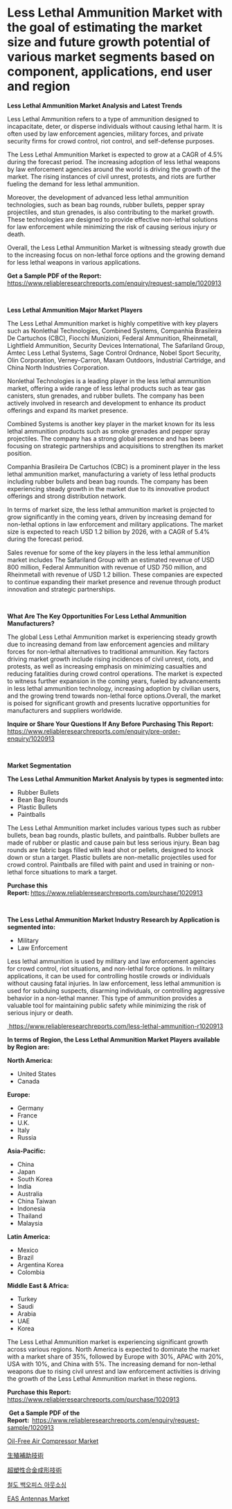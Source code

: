 <p><h1>Less Lethal Ammunition Market with the goal of estimating the market size and future growth potential of various market segments based on component, applications, end user and region</h1></p><p><strong>Less Lethal Ammunition Market Analysis and Latest Trends</strong></p>
<p><p>Less Lethal Ammunition refers to a type of ammunition designed to incapacitate, deter, or disperse individuals without causing lethal harm. It is often used by law enforcement agencies, military forces, and private security firms for crowd control, riot control, and self-defense purposes.</p><p>The Less Lethal Ammunition Market is expected to grow at a CAGR of 4.5% during the forecast period. The increasing adoption of less lethal weapons by law enforcement agencies around the world is driving the growth of the market. The rising instances of civil unrest, protests, and riots are further fueling the demand for less lethal ammunition.</p><p>Moreover, the development of advanced less lethal ammunition technologies, such as bean bag rounds, rubber bullets, pepper spray projectiles, and stun grenades, is also contributing to the market growth. These technologies are designed to provide effective non-lethal solutions for law enforcement while minimizing the risk of causing serious injury or death.</p><p>Overall, the Less Lethal Ammunition Market is witnessing steady growth due to the increasing focus on non-lethal force options and the growing demand for less lethal weapons in various applications.</p></p>
<p><strong>Get a Sample PDF of the Report:&nbsp;</strong> <a href="https://www.reliableresearchreports.com/enquiry/request-sample/1020913">https://www.reliableresearchreports.com/enquiry/request-sample/1020913</a></p>
<p>&nbsp;</p>
<p><strong>Less Lethal Ammunition Major Market Players</strong></p>
<p><p>The Less Lethal Ammunition market is highly competitive with key players such as Nonlethal Technologies, Combined Systems, Companhia Brasileira De Cartuchos (CBC), Fiocchi Munizioni, Federal Ammunition, Rheinmetall, Lightfield Ammunition, Security Devices International, The Safariland Group, Amtec Less Lethal Systems, Sage Control Ordnance, Nobel Sport Security, Olin Corporation, Verney-Carron, Maxam Outdoors, Industrial Cartridge, and China North Industries Corporation.</p><p>Nonlethal Technologies is a leading player in the less lethal ammunition market, offering a wide range of less lethal products such as tear gas canisters, stun grenades, and rubber bullets. The company has been actively involved in research and development to enhance its product offerings and expand its market presence.</p><p>Combined Systems is another key player in the market known for its less lethal ammunition products such as smoke grenades and pepper spray projectiles. The company has a strong global presence and has been focusing on strategic partnerships and acquisitions to strengthen its market position.</p><p>Companhia Brasileira De Cartuchos (CBC) is a prominent player in the less lethal ammunition market, manufacturing a variety of less lethal products including rubber bullets and bean bag rounds. The company has been experiencing steady growth in the market due to its innovative product offerings and strong distribution network.</p><p>In terms of market size, the less lethal ammunition market is projected to grow significantly in the coming years, driven by increasing demand for non-lethal options in law enforcement and military applications. The market size is expected to reach USD 1.2 billion by 2026, with a CAGR of 5.4% during the forecast period.</p><p>Sales revenue for some of the key players in the less lethal ammunition market includes The Safariland Group with an estimated revenue of USD 800 million, Federal Ammunition with revenue of USD 750 million, and Rheinmetall with revenue of USD 1.2 billion. These companies are expected to continue expanding their market presence and revenue through product innovation and strategic partnerships.</p></p>
<p>&nbsp;</p>
<p><strong>What Are The Key Opportunities For Less Lethal Ammunition Manufacturers?</strong></p>
<p><p>The global Less Lethal Ammunition market is experiencing steady growth due to increasing demand from law enforcement agencies and military forces for non-lethal alternatives to traditional ammunition. Key factors driving market growth include rising incidences of civil unrest, riots, and protests, as well as increasing emphasis on minimizing casualties and reducing fatalities during crowd control operations. The market is expected to witness further expansion in the coming years, fueled by advancements in less lethal ammunition technology, increasing adoption by civilian users, and the growing trend towards non-lethal force options.Overall, the market is poised for significant growth and presents lucrative opportunities for manufacturers and suppliers worldwide.</p></p>
<p><strong>Inquire or Share Your Questions If Any Before Purchasing This Report:</strong> <a href="https://www.reliableresearchreports.com/enquiry/pre-order-enquiry/1020913">https://www.reliableresearchreports.com/enquiry/pre-order-enquiry/1020913</a></p>
<p>&nbsp;</p>
<p><strong>Market Segmentation</strong></p>
<p><strong>The Less Lethal Ammunition Market Analysis by types is segmented into:</strong></p>
<p><ul><li>Rubber Bullets</li><li>Bean Bag Rounds</li><li>Plastic Bullets</li><li>Paintballs</li></ul></p>
<p><p>The Less Lethal Ammunition market includes various types such as rubber bullets, bean bag rounds, plastic bullets, and paintballs. Rubber bullets are made of rubber or plastic and cause pain but less serious injury. Bean bag rounds are fabric bags filled with lead shot or pellets, designed to knock down or stun a target. Plastic bullets are non-metallic projectiles used for crowd control. Paintballs are filled with paint and used in training or non-lethal force situations to mark a target.</p></p>
<p><strong>Purchase this Report:&nbsp;</strong><a href="https://www.reliableresearchreports.com/purchase/1020913">https://www.reliableresearchreports.com/purchase/1020913</a></p>
<p>&nbsp;</p>
<p><strong>The Less Lethal Ammunition Market Industry Research by Application is segmented into:</strong></p>
<p><ul><li>Military</li><li>Law Enforcement</li></ul></p>
<p><p>Less lethal ammunition is used by military and law enforcement agencies for crowd control, riot situations, and non-lethal force options. In military applications, it can be used for controlling hostile crowds or individuals without causing fatal injuries. In law enforcement, less lethal ammunition is used for subduing suspects, disarming individuals, or controlling aggressive behavior in a non-lethal manner. This type of ammunition provides a valuable tool for maintaining public safety while minimizing the risk of serious injury or death.</p></p>
<p><a href="https://www.reliableresearchreports.com/less-lethal-ammunition-r1020913">&nbsp;https://www.reliableresearchreports.com/less-lethal-ammunition-r1020913</a></p>
<p><strong>In terms of Region, the Less Lethal Ammunition Market Players available by Region are:</strong></p>
<p>
    <p> <strong> North America: </strong>
        <ul>
            <li>United States</li>
            <li>Canada</li>
        </ul>
        </p> 
    <p> <strong> Europe: </strong>
        <ul>
            <li>Germany</li>
            <li>France</li>
            <li>U.K.</li>
            <li>Italy</li>
            <li>Russia</li>
        </ul>
        </p> 
    <p> <strong> Asia-Pacific: </strong>
        <ul>
            <li>China</li>
            <li>Japan</li>
            <li>South Korea</li>
            <li>India</li>
            <li>Australia</li>
            <li>China Taiwan</li>
            <li>Indonesia</li>
            <li>Thailand</li>
            <li>Malaysia</li>
        </ul>
        </p> 
    <p> <strong> Latin America: </strong>
        <ul>
            <li>Mexico</li>
            <li>Brazil</li>
            <li>Argentina Korea</li>
            <li>Colombia</li>
        </ul>
        </p> 
    <p> <strong> Middle East & Africa: </strong>
        <ul>
            <li>Turkey</li>
            <li>Saudi</li>
            <li>Arabia</li>
            <li>UAE</li>
            <li>Korea</li>
        </ul>
    </p>
    </p>
<p><p>The Less Lethal Ammunition market is experiencing significant growth across various regions. North America is expected to dominate the market with a market share of 35%, followed by Europe with 30%, APAC with 20%, USA with 10%, and China with 5%. The increasing demand for non-lethal weapons due to rising civil unrest and law enforcement activities is driving the growth of the Less Lethal Ammunition market in these regions.</p></p>
<p><strong>Purchase this Report: </strong><a href="https://www.reliableresearchreports.com/purchase/1020913">https://www.reliableresearchreports.com/purchase/1020913</a></p>
<p>&nbsp;<strong>Get a Sample PDF of the Report:&nbsp;&nbsp;</strong><a href="https://www.reliableresearchreports.com/enquiry/request-sample/1020913">https://www.reliableresearchreports.com/enquiry/request-sample/1020913</a></p>
<p><strong></strong></p>
<p><p><a href="https://github.com/tamvrosiya/Market-Research-Report-List-4/blob/main/oil-free-air-compressor-market.md">Oil-Free Air Compressor Market</a></p><p><a href="https://github.com/luffiazaza/Market-Research-Report-List-1/blob/main/978072087858.md">生殖補助技術</a></p><p><a href="https://github.com/one-cool-chick/Market-Research-Report-List-1/blob/main/470829687859.md">超塑性合金成形技術</a></p><p><a href="https://github.com/solomonbode85/Market-Research-Report-List-1/blob/main/980801980755.md">철도 백오피스 아웃소싱</a></p><p><a href="https://github.com/changoleonlaverguenzanoexiste/Market-Research-Report-List-3/blob/main/eas-antennas-market.md">EAS Antennas Market</a></p></p>